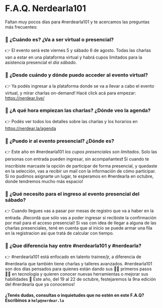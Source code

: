  # F.A.Q. Nerdearla101

Faltan muy pocos días para #nerdearla101 y te acercamos las preguntas más frecuentes: 

### 🙋 **¿Cuándo es? ¿Va a ser virtual o presencial?**

:point_right: El evento será este viernes 5 y sábado 6 de agosto. Todas las charlas van a estar en una plataforma virtual y habrá cupos limitados para la asistencia presencial el *día sábado*.

### 🙋 **¿Desde cuándo y dónde puedo acceder al evento virtual?**

:point_right: Ya podés ingresar a la plataforma donde se va a llevar a cabo el evento virtual, y mirar charlas on-demand! Hacé click acá para empezar: https://nerdear.live/

### 🙋 **¿A qué hora empiezan las charlas? ¿Dónde veo la agenda?**

:point_right: Podés ver todos los detalles sobre las charlas y los horarios en https://nerdear.la/agenda

### 🙋 **¿Puedo ir al evento presencial? ¿Dónde es?**

:point_right: Este año en #nerdearla101 *los cupos presenciales son limitados*. Solo las personas con entrada pueden ingresar, sin acompañantes:exclamation: Si cuando te inscribiste marcaste la opción de participar de forma presencial, y quedaste en la selección, vas a recibir un mail con la información de cómo participar. Si no pudimos asignarte un lugar, te esperamos en #nerdearla en octubre, donde tendremos mucho más espacio!

### 🙋 **¿Qué necesito para el ingreso al evento presencial del sábado?**

:point_right: Cuando llegues vas a pasar por mesas de registro que va a haber en la entrada. ¡Recordá que sólo vas a poder ingresar si recibiste la confirmación por mail para el acceso presencial! Si vas con idea de llegar a alguna de las charlas presenciales, tené en cuenta que al inicio se puede armar una fila en la registracion asi que tratá de calcular con tiempo.

### 🙋 **¿Que diferencia hay entre #nerdearla101 y #nerdearla?**

:point_right: #nerdearla101 está enfocado en talento trainee/jr, a diferencia de #nerdearla que también tiene charlas y talleres avanzados. #nerdearla101 son dos días pensados para quienes están dando sus 🚶‍♂️ primeros pasos 🚶‍♀️ en tecnología y quieren conocer nuevas herramientas o mejorar sus habilidades :muscle: Este año, del 19 al 22 de octubre, festejaremos la 9na edición del #nerdearla que ya conocemos!

#### ¿Tenés dudas, consultas o inquietudes que no estén en este F.A.Q? Escribinos a `help@nerdear.la`
